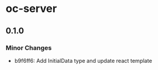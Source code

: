 # oc-server

## 0.1.0

### Minor Changes

- b9f6ff6: Add InitialData type and update react template
